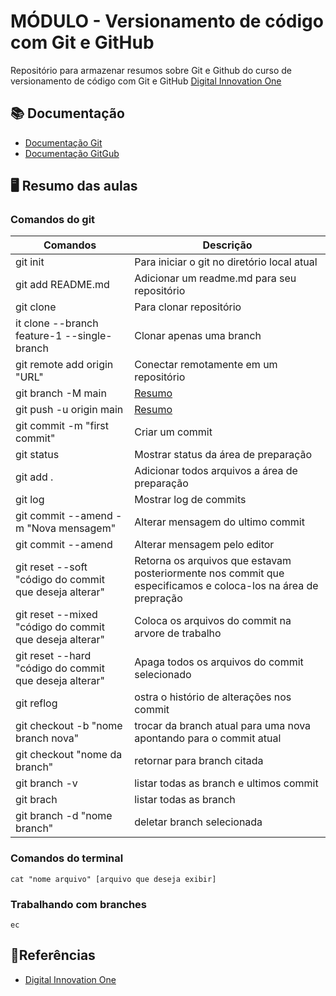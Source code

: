 
# MÓDULO - Versionamento de código com Git e GitHub

Repositório para armazenar resumos sobre Git e Github do curso de versionamento de código com Git e GitHub [Digital Innovation One](https://www.dio.me/)

## 📚 Documentação
- [Documentação Git](https://git-scm.com/docs/git/pt_BR)
- [Documentação GitGub](https://docs.github.com/pt)

## 🖥️ Resumo das aulas

### Comandos do git

| Comandos | Descrição |
|-------|---------|
| git init | Para iniciar o git no diretório local atual |
| git add README.md | Adicionar um readme.md para seu repositório |
| git clone | Para clonar repositório |
| it clone --branch feature-1 --single-branch | Clonar apenas uma branch |
| git remote add origin "URL" | Conectar remotamente em um repositório |
| git branch -M main | [Resumo]() |
| git push -u origin main | [Resumo]() |
| git commit -m "first commit" | Criar um commit |
| git status | Mostrar status da área de preparação |
| git add . | Adicionar todos arquivos a área de preparação |
| git log | Mostrar log de commits |
| git commit --amend -m "Nova mensagem" | Alterar mensagem do ultimo commit |
| git commit --amend | Alterar mensagem pelo editor |
| git reset --soft "código do commit que deseja alterar" | Retorna os arquivos que estavam posteriormente nos commit que especificamos e coloca-los na área de prepração |
| git reset --mixed "código do commit que deseja alterar" | Coloca os arquivos do commit na arvore de trabalho |
| git reset --hard "código do commit que deseja alterar" | Apaga todos os arquivos do commit selecionado |
| git reflog | ostra o histório de alterações nos commit |
| git checkout -b "nome branch nova" | trocar da branch atual para uma nova apontando para o commit atual |
| git checkout "nome da branch" | retornar para branch citada |
| git branch -v | listar todas as branch e ultimos commit|
| git brach | listar todas as branch |
| git branch -d "nome branch" | deletar branch selecionada |

### Comandos do terminal

```
cat "nome arquivo" [arquivo que deseja exibir]

```

### Trabalhando com branches

```
ec

```



## 🔎Referências
- [Digital Innovation One](https://www.dio.me/)


